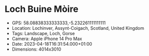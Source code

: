 # Loch Buine Mòire

- GPS: 58.08838333333333,-5.232261111111111
- Location: Lochinver, Assynt-Coigach, Scotland, United Kingdom
- Tags: Landscape, Loch, Gorse
- Camera: Apple iPhone 14 Pro Max
- Date: 2023-04-18T16:31:54.000+01:00
- Dimensions: 4014x3010
